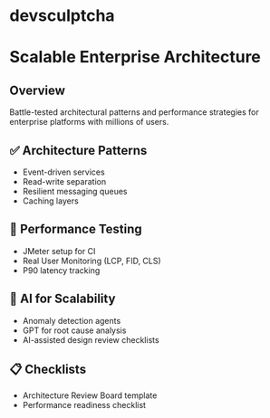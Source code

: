 # devsculptcha
# Scalable Enterprise Architecture

## Overview
Battle-tested architectural patterns and performance strategies for enterprise platforms with millions of users.

## ✅ Architecture Patterns
- Event-driven services
- Read-write separation
- Resilient messaging queues 
- Caching layers 

## 🧪 Performance Testing
- JMeter setup for CI
- Real User Monitoring (LCP, FID, CLS)
- P90 latency tracking

## 🤖 AI for Scalability
- Anomaly detection agents
- GPT for root cause analysis
- AI-assisted design review checklists

## 📋 Checklists
- Architecture Review Board template
- Performance readiness checklist
